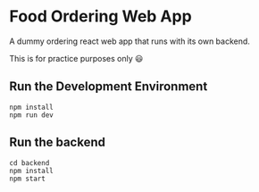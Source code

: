 # Food Ordering Web App
A dummy ordering react web app that runs with its own backend. 

This is for practice purposes only 😃

## Run the Development Environment
```
npm install
npm run dev
```
## Run the backend
```
cd backend
npm install
npm start
```
